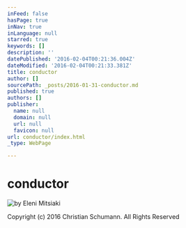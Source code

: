 ```yaml
---
inFeed: false
hasPage: true
inNav: true
inLanguage: null
starred: true
keywords: []
description: ''
datePublished: '2016-02-04T00:21:36.004Z'
dateModified: '2016-02-04T00:21:33.381Z'
title: conductor
author: []
sourcePath: _posts/2016-01-31-conductor.md
published: true
authors: []
publisher:
  name: null
  domain: null
  url: null
  favicon: null
url: conductor/index.html
_type: WebPage

---
```

# conductor
![by Eleni Mitsiaki](https://s3-us-west-2.amazonaws.com/the-grid-img/p/7fdb2394a393abdf87afca554a7fe91c093ac7a5.jpg)

Copyright (c) 2016 Christian Schumann. All Rights Reserved